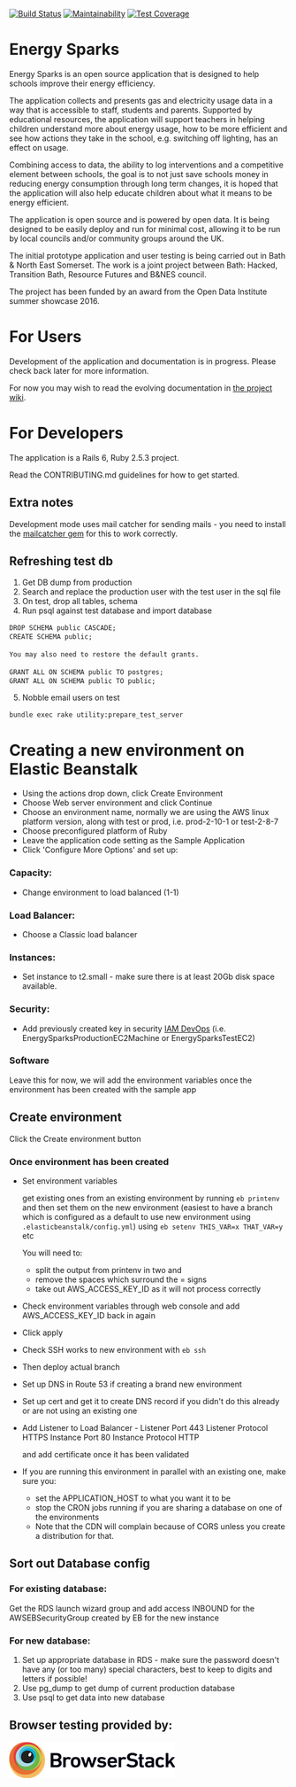[![Build Status](https://travis-ci.org/BathHacked/energy-sparks.svg?branch=master)](https://travis-ci.org/BathHacked/energy-sparks)
[![Maintainability](https://api.codeclimate.com/v1/badges/1d4f9219bfa9e5848154/maintainability)](https://codeclimate.com/github/BathHacked/energy-sparks/maintainability)
[![Test Coverage](https://api.codeclimate.com/v1/badges/1d4f9219bfa9e5848154/test_coverage)](https://codeclimate.com/github/BathHacked/energy-sparks/test_coverage)



# Energy Sparks

Energy Sparks is an open source application that is designed to help schools improve their energy efficiency.

The application collects and presents gas and electricity usage data in a way that is accessible to staff, students and parents. Supported by educational resources, the application will support teachers in helping children understand more about energy usage, how to be more efficient and see how actions they take in the school, e.g. switching off lighting, has an effect on usage.

Combining access to data, the ability to log interventions and a competitive element between schools, the goal is to not just save schools money in reducing energy consumption through long term changes, it is hoped that the application will also help educate children about what it means to be energy efficient.

The application is open source and is powered by open data. It is being designed to be easily deploy and run for minimal cost, allowing it to be run by local councils and/or community groups around the UK.

The initial prototype application and user testing is being carried out in Bath & North East Somerset. The work is a joint project between Bath: Hacked, Transition Bath, Resource Futures and B&NES council.

The project has been funded by an award from the Open Data Institute summer showcase 2016.

# For Users

Development of the application and documentation is in progress. Please check back later for more information.

For now you may wish to read the evolving documentation in [the project wiki](https://github.com/BathHacked/energy-sparks/wiki).

# For Developers

The application is a Rails 6, Ruby 2.5.3 project.

Read the CONTRIBUTING.md guidelines for how to get started.

## Extra notes

Development mode uses mail catcher for sending mails - you need to install the [mailcatcher gem](https://github.com/sj26/mailcatcher) for this to work correctly.

## Refreshing test db

1) Get DB dump from production
2) Search and replace the production user with the test user in the sql file
3) On test, drop all tables, schema
4) Run psql against test database and import database

```
DROP SCHEMA public CASCADE;
CREATE SCHEMA public;

You may also need to restore the default grants.

GRANT ALL ON SCHEMA public TO postgres;
GRANT ALL ON SCHEMA public TO public;
```
5) Nobble email users on test
```
bundle exec rake utility:prepare_test_server
```

# Creating a new environment on Elastic Beanstalk

* Using the actions drop down, click Create Environment
* Choose Web server environment and click Continue
* Choose an environment name, normally we are using the AWS linux platform version, along with test or prod, i.e. prod-2-10-1 or test-2-8-7
* Choose preconfigured platform of Ruby
* Leave the application code setting as the Sample Application
* Click 'Configure More Options' and set up:

### Capacity:

* Change environment to load balanced (1-1)

### Load Balancer:

* Choose a Classic load balancer

### Instances:

* Set instance to t2.small - make sure there is at least 20Gb disk space available.

### Security:

* Add previously created key in security [IAM DevOps](https://eu-west-2.console.aws.amazon.com/ec2/v2/home?region=eu-west-2#KeyPairs:sort=keyName) (i.e. EnergySparksProductionEC2Machine or EnergySparksTestEC2)

### Software

Leave this for now, we will add the environment variables once the environment has been created with the sample app

## Create environment

Click the Create environment button

### Once environment has been created

  * Set environment variables

    get existing ones from an existing environment by running ```eb printenv``` and then set them on the new environment (easiest to have a branch which is configured as a default to use new environment using ```.elasticbeanstalk/config.yml```) using ```eb setenv THIS_VAR=x THAT_VAR=y``` etc

    You will need to:
     * split the output from printenv in two and
     * remove the spaces which surround the = signs
     * take out AWS_ACCESS_KEY_ID as it will not process correctly

  * Check environment variables through web console and add AWS_ACCESS_KEY_ID back in again
  * Click apply

  * Check SSH works to new environment with ```eb ssh```
  * Then deploy actual branch

  * Set up DNS in Route 53 if creating a brand new environment
  * Set up cert and get it to create DNS record if you didn't do this already or are not using an existing one

  * Add Listener to Load Balancer -
      Listener Port 443
      Listener Protocol HTTPS
      Instance Port 80
      Instance Protocol HTTP

    and add certificate once it has been validated

   * If you are running this environment in parallel with an existing one, make sure you:
     * set the APPLICATION_HOST to what you want it to be
     * stop the CRON jobs running if you are sharing a database on one of the environments
     * Note that the CDN will complain because of CORS unless you create a distribution for that.

## Sort out Database config

### For existing database:

Get the RDS launch wizard group and add access INBOUND for the AWSEBSecurityGroup created by EB for the new instance

### For new database:

1) Set up appropriate database in RDS - make sure the password doesn't have any (or too many) special characters, best to keep to digits and letters if possible!
2) Use pg_dump to get dump of current production database
3) Use psql to get data into new database

## Browser testing provided by:

![Browserstack](https://raw.githubusercontent.com/BathHacked/energy-sparks/master/markdown_pages/browserstack-logo.png)
